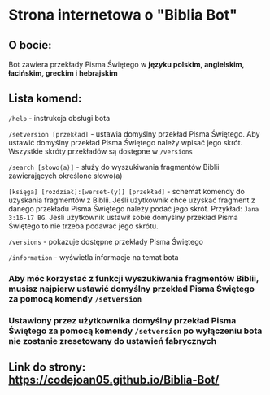 # Strona internetowa o "Biblia Bot"

## O bocie: 

Bot zawiera przekłady Pisma Świętego w **języku polskim, angielskim, łacińskim, greckim i hebrajskim**

## **Lista komend:**

`/help` - instrukcja obsługi bota

`/setversion [przekład]` - ustawia domyślny przekład Pisma Świętego. Aby ustawić domyślny przekład Pisma Świętego należy wpisać jego skrót. Wszystkie skróty przekładów są dostępne w `/versions`

`/search [słowo(a)]` - służy do wyszukiwania fragmentów Biblii zawierających określone słowo(a)

`[księga] [rozdział]:[werset-(y)] [przekład]` - schemat komendy do uzyskania fragmentów z Biblii. Jeśli użytkownik chce uzyskać fragment z danego przekładu Pisma Świętego należy podać jego skrót. Przykład: `Jana 3:16-17 BG`. Jeśli użytkownik ustawił sobie domyślny przekład Pisma Świętego to nie trzeba podawać jego skrótu.

`/versions` - pokazuje dostępne przekłady Pisma Świętego

`/information` - wyświetla informacje na temat bota

### Aby móc korzystać z funkcji wyszukiwania fragmentów Biblii, musisz najpierw ustawić domyślny przekład Pisma Świętego za pomocą komendy `/setversion`

### Ustawiony przez użytkownika domyślny przekład Pisma Świętego za pomocą komendy `/setversion` po wyłączeniu bota **nie zostanie** zresetowany do ustawień fabrycznych

## **Link do strony:** https://codejoan05.github.io/Biblia-Bot/
